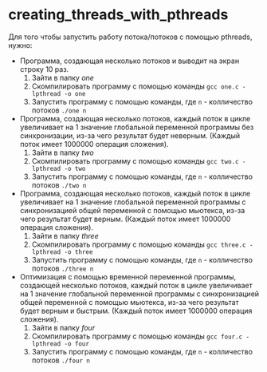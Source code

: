 # creating_threads_with_pthreads

Для того чтобы запустить работу потока/потоков с помощью pthreads, нужно:
-   Программа, создающая несколько потоков и выводит на экран строку 10 раз.
    1. Зайти в папку *one*
    2. Скомпилировать программу с помощью команды ```gcc one.c -lpthread -o one```
    3. Запустить программу с помощью команды, где `n` - колличество потоков ```./one n```
-   Программа, создающая несколько потоков, каждый поток в цикле увеличивает на 1 значение глобальной переменной программы без синхронизации, из-за чего результат будет неверным. (Каждый поток имеет 1000000 операция сложения).
    1. Зайти в папку *two*
    2. Скомпилировать программу с помощью команды ```gcc two.c -lpthread -o two```
    3. Запустить программу с помощью команды, где `n` - колличество потоков ```./two n```
-   Программа, создающая несколько потоков, каждый поток в цикле увеличивает на 1 значение глобальной переменной программы c синхронизацией общей переменной с помощью мьютекса, из-за чего результат будет верным. (Каждый поток имеет 1000000 операция сложения).
    1. Зайти в папку *three*
    2. Скомпилировать программу с помощью команды ```gcc three.c -lpthread -o three```
    3. Запустить программу с помощью команды, где `n` - колличество потоков ```./three n```
-   Oптимизация с помощью временной переменной программы, создающей несколько потоков, каждый поток в цикле увеличивает на 1 значение глобальной переменной программы c синхронизацией общей переменной с помощью мьютекса, из-за чего результат будет верным и быстрым. (Каждый поток имеет 1000000 операция сложения).
    1. Зайти в папку *four*
    2. Скомпилировать программу с помощью команды ```gcc four.c -lpthread -o four```
    3. Запустить программу с помощью команды, где `n` - колличество потоков ```./four n```
